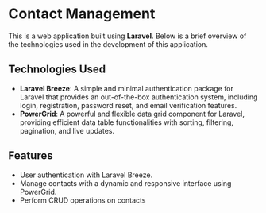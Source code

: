<h1>Contact Management</h1>

<p>This is a web application built using <strong>Laravel</strong>. Below is a brief overview of the technologies used in the development of this application.</p>

<h2>Technologies Used</h2>
<ul>
    <li><strong>Laravel Breeze</strong>: A simple and minimal authentication package for Laravel that provides an out-of-the-box authentication system, including login, registration, password reset, and email verification features.</li>
    <li><strong>PowerGrid</strong>: A powerful and flexible data grid component for Laravel, providing efficient data table functionalities with sorting, filtering, pagination, and live updates.</li>
</ul>

<h2>Features</h2>
<ul>
    <li>User authentication with Laravel Breeze.</li>
    <li>Manage contacts with a dynamic and responsive interface using PowerGrid.</li>
    <li>Perform CRUD operations on contacts</li>
</ul>
